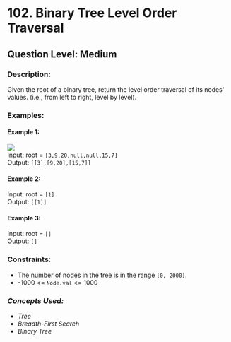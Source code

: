 # 102. Binary Tree Level Order Traversal
## Question Level: Medium
### Description:
Given the root of a binary tree, return the level order traversal of its nodes' values. (i.e., from left to right, level by level).
### Examples:
#### Example 1:

<img src="https://assets.leetcode.com/uploads/2021/02/19/tree1.jpg"><br>
Input: root = `[3,9,20,null,null,15,7]`<br>
Output: `[[3],[9,20],[15,7]]`<br>
#### Example 2:

Input: root = `[1]`<br>
Output: `[[1]]`<br>
#### Example 3:

Input: root = `[]`<br>
Output: `[]`<br>

### Constraints:

- The number of nodes in the tree is in the range `[0, 2000]`.
- -1000 <= `Node.val` <= 1000

### <i>Concepts Used:
- Tree
- Breadth-First Search
- Binary Tree </i>